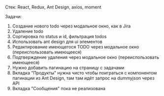 Стек: React, Redux, Ant Design, axios, moment

Задачи:
1. Создание нового todo через модальное окно, как в Jira
2. Удаление todo
3. Сортировка по status и id, фильтрация todos
4. Использовать ant design для ui элементов
5. Редактирование имеющегося TODO через модальное окно (переиспользовать имеющееся)
6. Подтверждение удаления через модальное окно (переиспользовать имеющееся)
7. Нужно добавить пагинацию на страницу с задачами
8. Вкладка "Продукты" нужна чисто чтобы поиграться с компонентом пагинации из Ant Design, там там идёт запрос на dummyjson через API
9. Вкладка "Сообщения" пока не реализована
